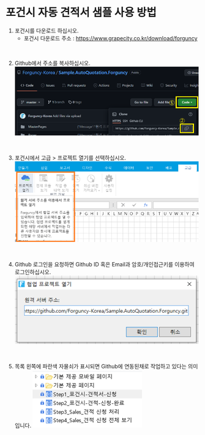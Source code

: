 # 포건시 자동 견적서 샘플 사용 방법

1. 포건시를 다운로드 하십시오.
   * 포건시 다운로드 주소 : https://www.grapecity.co.kr/download/forguncy

<br>

2. Github에서 주소를 복사하십시오.
  ![](/readme-images/collborationwork-01.png)

<br>

3. 포건시에서 고급 > 프로젝트 열기를 선택하십시오.
  ![](/readme-images/collborationwork-02.png)
 
<br>

4. Github 로그인을 요청하면 Github ID 혹은 Email과 암호/개인접근키를 이용하여 로그인하십시오.
  ![](/readme-images/collborationwork-03.png)

<br>

5. 목록 왼쪽에 파란색 자물쇠가 표시되면 Github에 연동된채로 작업하고 있다는 의미입니다.
  ![](/readme-images/collborationwork-04.png)

<br>
